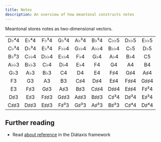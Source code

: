 ```yaml
---
title: Notes
description: An overview of how meantonal constructs notes
---
```


Meantonal stores notes as two-dimensional vectors.

|      |      |      |      |      |      |      |      |      |
| :--: | :--: | :--: | :--: | :--: | :--: | :--: | :--: | :--: |
| D♭⁴4 | E♭⁴4 | F♭³4 | G♭³4 | A♭³4 | B♭³4 | C♭♭5 | D♭♭5 | E♭♭5 |
| C♭³4 | D♭³4 | E♭³4 | F♭♭4 | G♭♭4 | A♭♭4 | B♭♭4 | C♭5  | D♭5  |
| B♭³3 | C♭♭4 | D♭♭4 | E♭♭4 | F♭4  | G♭4  | A♭4  | B♭4  |  C5  |
| A♭♭3 | B♭♭3 | C♭4  | D♭4  | E♭4  |  F4  |  G4  |  A4  |  B4  |
| G♭3  | A♭3  | B♭3  |  C4  |  D4  |  E4  | F♯4  | G♯4  | A♯4  |
|  F3  |  G3  |  A3  |  B3  | C♯4  | D♯4  | E♯4  | F♯♯4 | G♯♯4 |
|  E3  | F♯3  | G♯3  | A♯3  | B♯3  | C♯♯4 | D♯♯4 | E♯♯4 | F♯³4 |
| D♯3  | E♯3  | F♯♯3 | G♯♯3 | A♯♯3 | B♯♯3 | C♯³4 | D♯³4 | E♯³4 |
| C♯♯3 | D♯♯3 | E♯♯3 | F♯³3 | G♯³3 | A♯³3 | B♯³3 | C♯⁴4 | D♯⁴4 |

## Further reading

- Read [about reference](https://diataxis.fr/reference/) in the Diátaxis framework
